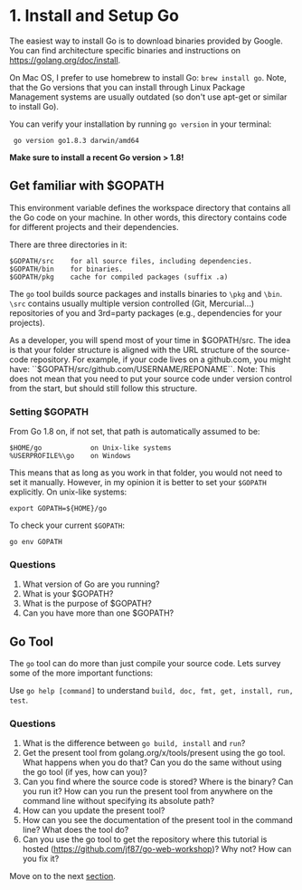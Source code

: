 # 1. Install and Setup Go

The easiest way to install Go is to download binaries provided by Google. You
can find architecture specific binaries and instructions on
https://golang.org/doc/install.

On Mac OS, I prefer to use homebrew to install Go: `brew install go`. Note,
that the Go versions that you can install through Linux Package Management
systems are usually outdated (so don't use apt-get or similar to install Go).

You can verify your installation by running `go version` in your terminal:

```
 go version go1.8.3 darwin/amd64
```

**Make sure to install a recent Go version > 1.8!**


## Get familiar with $GOPATH

This environment variable defines the workspace directory that contains all the
Go code on your machine. In other words, this directory contains code for
different projects and their dependencies.

There are three directories in it:

    $GOPATH/src    for all source files, including dependencies.
    $GOPATH/bin    for binaries.
    $GOPATH/pkg    cache for compiled packages (suffix .a)

The `go` tool builds source packages and installs binaries to `\pkg` and
`\bin`. `\src` contains usually multiple version controlled (Git, Mercurial...)
repositories of you and 3rd=party packages (e.g., dependencies for your
projects).

As a developer, you will spend most of your time in $GOPATH/src. The idea is
that your folder structure is aligned with the URL structure of the source-code
repository.
For example, if your code lives on a github.com, you might have:
``$GOPATH/src/github.com/USERNAME/REPONAME``.
Note: This does not mean that you need to put your source code under version
control from the start, but should still follow this structure.

### Setting $GOPATH

From Go 1.8 on, if not set, that path is automatically assumed to be:

```
$HOME/go            on Unix-like systems
%USERPROFILE%\go    on Windows
```

This means that as long as you work in that folder, you would not need to set
it manually. However, in my opinion it is better to set your `$GOPATH`
explicitly. On unix-like systems:

```
export GOPATH=${HOME}/go
```

To check your current `$GOPATH`:

```
go env GOPATH
```

### Questions
1. What version of Go are you running?
2. What is your $GOPATH?
3. What is the purpose of $GOPATH?
4. Can you have more than one $GOPATH?

## Go Tool

The `go` tool can do more than just compile your source code.
Lets survey some of the more important functions:

Use `go help [command]` to understand `build, doc, fmt, get, install, run,
test`.

### Questions
1. What is the difference between `go build, install` and `run`?
2. Get the present tool from golang.org/x/tools/present using the go tool.
What happens when you do that? Can you do the same without using the go tool (if yes, how can you)?
3. Can you find where the source code is stored? Where is the binary? Can you run it?
How can you run the present tool from anywhere on the command line without specifying its absolute path?
4. How can you update the present tool?
5. How can you see the documentation of the present tool in the command line? What does the tool do?
6. Can you use the go tool to get the repository where this tutorial is hosted (https://github.com/jf87/go-web-workshop)?
Why not? How can you fix it?

Move on to the next [section](../hands-on-02).

